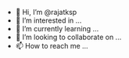 - 👋 Hi, I’m @rajatksp
- 👀 I’m interested in ...
- 🌱 I’m currently learning ...
- 💞️ I’m looking to collaborate on ...
- 📫 How to reach me ...

<!---
rajatksp/rajatksp is a ✨ special ✨ repository because its `README.md` (this file) appears on your GitHub profile.
You can click the Preview link to take a look at your changes.
--->
